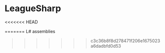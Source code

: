 LeagueSharp
===========

<<<<<<< HEAD

=======
L# assemblies
>>>>>>> c3c36b8f8d278471f206e1675023a6dadbfd0d53
